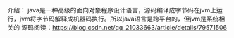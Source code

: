 介绍：
java是一种高级的面向对象程序设计语言，源码编译成字节码在jvm上运行，jvm将字节码解释成机器码执行。所以java语言是跨平台的，但jvm是系统相关的
源码阅读：https://blog.csdn.net/qq_21033663/article/details/79571506
